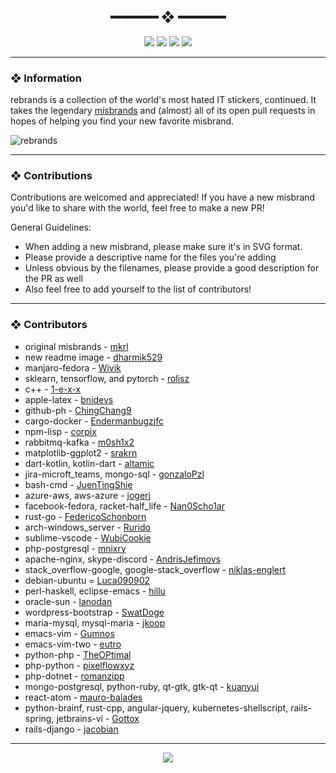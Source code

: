 <h2 align="center"> ━━━━━━  ❖  ━━━━━━ </h2>

<!-- BADGES -->
<div align="center">
   <p></p>
   
   <img src="https://img.shields.io/github/stars/dotzenith/rebrands?color=F8BD96&labelColor=302D41&style=for-the-badge">   

   <img src="https://img.shields.io/github/forks/dotzenith/rebrands?color=DDB6F2&labelColor=302D41&style=for-the-badge">   

   <img src="https://img.shields.io/github/repo-size/dotzenith/rebrands?color=ABE9B3&labelColor=302D41&style=for-the-badge">
   
   <img src="https://badges.pufler.dev/visits/dotzenith/rebrands?style=for-the-badge&color=96CDFB&logoColor=white&labelColor=302D41"/>
   <br>
</div>

<p/>

---

### ❖ Information 

rebrands is a collection of the world's most hated IT stickers, continued. It takes the legendary [misbrands](https://github.com/mkrl/misbrands) and (almost) all of its open pull requests in hopes of helping you find your new favorite misbrand.  

  <img src="https://github.com/dotzenith/rebrands/blob/main/.assets/rebrands.png" alt="rebrands">

---

### ❖ Contributions

Contributions are welcomed and appreciated! If you have a new misbrand you'd like to share with the world, feel free to make a new PR!

General Guidelines: 

- When adding a new misbrand, please make sure it's in SVG format. 
- Please provide a descriptive name for the files you're adding
- Unless obvious by the filenames, please provide a good description for the PR as well
- Also feel free to add yourself to the list of contributors!

---

### ❖ Contributors

- original misbrands - [mkrl](https://github.com/mkrl)
- new readme image - [dharmik529](https://github.com/dharmik529)
- manjaro-fedora - [Wivik](https://github.com/Wivik)
- sklearn, tensorflow, and pytorch - [rolisz](https://github.com/rolisz)
- c++ - [1-e-x-x](https://github.com/1-e-x-x)
- apple-latex - [bnidevs](https://github.com/bnidevs)
- github-ph - [ChingChang9](https://github.com/ChingChang9)
- cargo-docker - [Endermanbugzjfc](https://github.com/Endermanbugzjfc)
- npm-lisp - [corpix](https://github.com/corpix)
- rabbitmq-kafka - [m0sh1x2](https://github.com/m0sh1x2)
- matplotlib-ggplot2 - [srakrn](https://github.com/srakrn)
- dart-kotlin, kotlin-dart - [altamic](https://github.com/altamic) 
- jira-microft_teams, mongo-sql - [gonzaloPzl](https://github.com/gonzaloPzl)
- bash-cmd - [JuenTingShie](https://github.com/JuenTingShie)
- azure-aws, aws-azure - [jogerj](https://github.com/jogerj)
- facebook-fedora, racket-half_life - [Nan0Scho1ar](https://github.com/Nan0Scho1ar)
- rust-go - [FedericoSchonborn](https://github.com/FedericoSchonborn)
- arch-windows_server - [Rurido](https://github.com/Rurido)
- sublime-vscode - [WubiCookie](https://github.com/WubiCookie)
- php-postgresql - [mnixry](https://github.com/mnixry)
- apache-nginx, skype-discord - [AndrisJefimovs](https://github.com/AndrisJefimovs)
- stack_overflow-google, google-stack_overflow - [niklas-englert](https://github.com/niklas-englert)
- debian-ubuntu = [Luca090902](https://github.com/Luca090902)
- perl-haskell, eclipse-emacs - [hillu](https://github.com/hillu)
- oracle-sun - [lanodan](https://github.com/lanodan)
- wordpress-bootstrap - [SwatDoge](https://github.com/SwatDoge)
- maria-mysql, mysql-maria - [jkoop](https://github.com/jkoop)
- emacs-vim - [Gumnos](https://github.com/Gumnos)
- emacs-vim-two - [eutro](https://github.com/eutro)
- python-php - [TheOPtimal](https://github.com/TheOPtimal)
- php-python - [pixelflowxyz](https://github.com/pixelflowxyz)
- php-dotnet - [romanzipp](https://github.com/romanzipp)
- mongo-postgresql, python-ruby, qt-gtk, gtk-qt - [kuanyui](https://github.com/kuanyui)
- react-atom - [mauro-balades](https://github.com/mauro-balades)
- python-brainf, rust-cpp, angular-jquery, kubernetes-shellscript, rails-spring, jetbrains-vi - [Gottox](https://github.com/Gottox)
- rails-django - [jacobian](https://github.com/jacobian)

---

<div align="center">

   <img src="https://img.shields.io/static/v1.svg?label=License&message=CC0-1.0&color=F5E0DC&labelColor=302D41&style=for-the-badge">

</div>
